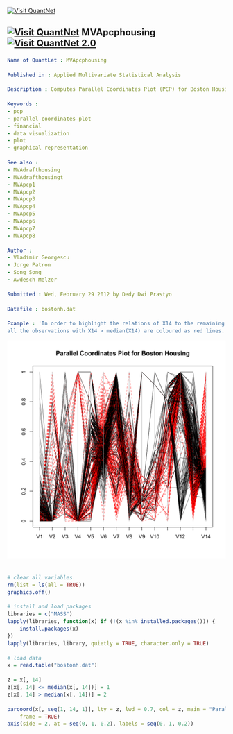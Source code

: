 
[<img src="https://github.com/QuantLet/Styleguide-and-Validation-procedure/blob/master/pictures/banner.png" alt="Visit QuantNet">](http://quantlet.de/index.php?p=info)

## [<img src="https://github.com/QuantLet/Styleguide-and-Validation-procedure/blob/master/pictures/qloqo.png" alt="Visit QuantNet">](http://quantlet.de/) **MVApcphousing** [<img src="https://github.com/QuantLet/Styleguide-and-Validation-procedure/blob/master/pictures/QN2.png" width="60" alt="Visit QuantNet 2.0">](http://quantlet.de/d3/ia)

```yaml
Name of QuantLet : MVApcphousing

Published in : Applied Multivariate Statistical Analysis

Description : Computes Parallel Coordinates Plot (PCP) for Boston Housing data.

Keywords : 
- pcp
- parallel-coordinates-plot
- financial
- data visualization
- plot
- graphical representation

See also : 
- MVAdrafthousing
- MVAdrafthousingt
- MVApcp1
- MVApcp2
- MVApcp3
- MVApcp4
- MVApcp5
- MVApcp6
- MVApcp7
- MVApcp8

Author :
- Vladimir Georgescu
- Jorge Patron
- Song Song
- Awdesch Melzer

Submitted : Wed, February 29 2012 by Dedy Dwi Prastyo

Datafile : bostonh.dat

Example : 'In order to highlight the relations of X14 to the remaining 13 variables
all the observations with X14 > median(X14) are coloured as red lines.'
```

![Picture1](MVApcphousing.png)


```r

# clear all variables
rm(list = ls(all = TRUE))
graphics.off()

# install and load packages
libraries = c("MASS")
lapply(libraries, function(x) if (!(x %in% installed.packages())) {
    install.packages(x)
})
lapply(libraries, library, quietly = TRUE, character.only = TRUE)

# load data
x = read.table("bostonh.dat")

z = x[, 14]
z[x[, 14] <= median(x[, 14])] = 1
z[x[, 14] > median(x[, 14])] = 2

parcoord(x[, seq(1, 14, 1)], lty = z, lwd = 0.7, col = z, main = "Parallel Coordinates Plot for Boston Housing", 
    frame = TRUE)
axis(side = 2, at = seq(0, 1, 0.2), labels = seq(0, 1, 0.2)) 

```
